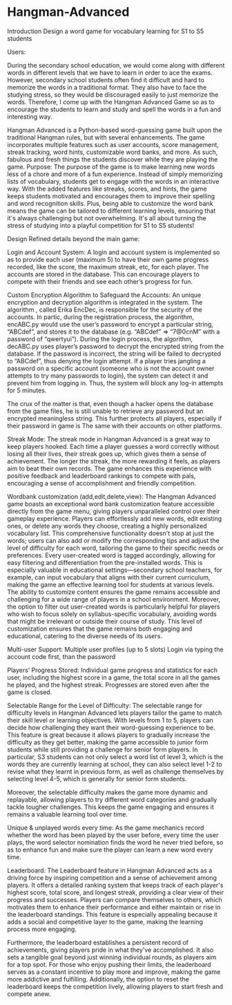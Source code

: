 # Hangman-Advanced
Introduction
Design a word game for vocabulary learning for S1 to S5 students

Users:

During the secondary school education, we would come along with different words in different levels  that we have to learn in order to ace the exams. However, secondary school students often find it difficult and hard to memorize the words in a traditional format. They also have to face the studying stress, so they would be discouraged easily to just memorize the words. Therefore, I come up with the Hangman Advanced Game so as to encourage the students to learn and study and spell the words in a fun and interesting way.

Hangman Advanced is a Python-based word-guessing game built upon the traditional Hangman rules, but with several enhancements. The game incorporates multiple features such as user accounts, score management, streak tracking, word hints, customizable word banks, and more. As such, fabulous and fresh things the students discover while they are playing the game.
Purpose:
The purpose of the game is to make learning new words less of a chore and more of a fun experience. Instead of simply memorizing lists of vocabulary, students get to engage with the words in an interactive way. With the added features like streaks, scores, and hints, the game keeps students motivated and encourages them to improve their spelling and word recognition skills. Plus, being able to customize the word bank means the game can be tailored to different learning levels, ensuring that it's always challenging but not overwhelming. It's all about turning the stress of studying into a playful competition for S1 to S5 students!




Design
Refined details beyond the main game:

Login and Account System:
A login and account system is implemented so as to provide each user (maximum 5) to have their own game progress recorded, like the score, the maximum streak, etc, for each player.
The accounts are stored in the database. This can encourage players to compete with their friends and see each other’s progress for fun.


Custom Encryption Algorithm to Safeguard the Accounts:
An unique encryption and decryption algorithm is integrated in the system. The algorithm , called Erika EncDec, is responsible for the security of the accounts. In partic, during the registration process, the algorithm, encABC.py would use the user’s password to encrypt a particular string, “ABCdef”, and stores it to the database (e.g. “ABCdef” => “7@0cnM” with a password of “qwertyui”). During the login process, the algorithm, decABC.py uses player’s password to decrypt the encrypted string from the database. If the password is incorrect, the string will be failed to decrypted to “ABCdef”, thus denying the login attempt. If a player tries jangling a password on a specific account (someone who is not the account owner attempts to try many passwords to login), the system can detect it and prevent him from logging in. Thus, the system will block any log-in attempts for 5 minutes.

The crux of the matter is that, even though a hacker opens the database from the game files, he is still unable to retrieve any password but an encrypted meaningless string. This further protects all players, especially if their password in game is The same with their accounts on other platforms.


Streak Mode:
The streak mode in Hangman Advanced is a great way to keep players hooked. Each time a player guesses a word correctly without losing all their lives, their streak goes up, which gives them a sense of achievement. The longer the streak, the more rewarding it feels, as players aim to beat their own records. The game enhances this experience with positive feedback and leaderboard rankings to compete with pals, encouraging a sense of accomplishment and friendly competition.

Wordbank customization (add,edit,delete,view):
The Hangman Advanced game boasts an exceptional word bank customization feature accessible directly from the game menu, giving players unparalleled control over their gameplay experience. Players can effortlessly add new words, edit existing ones, or delete any words they choose, creating a highly personalized vocabulary list. This comprehensive functionality doesn't stop at just the words; users can also add or modify the corresponding tips and adjust the level of difficulty for each word, tailoring the game to their specific needs or preferences. Every user-created word is tagged accordingly, allowing for easy filtering and differentiation from the pre-installed words. This is especially valuable in educational settings—secondary school teachers, for example, can input vocabulary that aligns with their current curriculum, making the game an effective learning tool for students at various levels. The ability to customize content ensures the game remains accessible and challenging for a wide range of players in a school environment. Moreover, the option to filter out user-created words is particularly helpful for players who wish to focus solely on syllabus-specific vocabulary, avoiding words that might be irrelevant or outside their course of study. This level of customization ensures that the game remains both engaging and educational, catering to the diverse needs of its users.

Multi-user Support:
 Multiple user profiles (up to 5 slots)
Login via typing the account code first, than the password

Players’ Progress Stored:
 Individual game progress and statistics for each user, including the highest score in a game, the total score in all the games he played, and the highest streak. Progresses are stored even after the game is closed.


Selectable Range for the Level of Difficulty:
The selectable range for difficulty levels in Hangman Advanced lets players tailor the game to match their skill level or learning objectives. With levels from 1 to 5, players can decide how challenging they want their word-guessing experience to be. This feature is great because it allows players to gradually increase the difficulty as they get better, making the game accessible to junior form students while still providing a challenge for senior form players. In particular, S3 students can not only select a word list of level 3, which is the words they are currently learning at school, they can also select level 1-2 to revise what they learnt in previous form, as well as challenge themselves by selecting level 4-5, which is generally for senior form students.

Moreover, the selectable difficulty makes the game more dynamic and replayable, allowing players to try different word categories and gradually tackle tougher challenges. This keeps the game engaging and ensures it remains a valuable learning tool over time.

Unique & unplayed words every time:
As the game mechanics record whether the word has been played by the user before, every time the user plays, the word selector nomination finds the word he never tried before, so as to enhance fun and make sure the player can learn a new word every time.



Leaderboard:
The Leaderboard feature in Hangman Advanced acts as a driving force by inspiring competition and a sense of achievement among players. It offers a detailed ranking system that keeps track of each player's highest score, total score, and longest streak, providing a clear view of their progress and successes. Players can compare themselves to others, which motivates them to enhance their performance and either maintain or rise in the leaderboard standings. This feature is especially appealing because it adds a social and competitive layer to the game, making the learning process more engaging.

Furthermore, the leaderboard establishes a persistent record of achievements, giving players pride in what they've accomplished. It also sets a tangible goal beyond just winning individual rounds, as players aim for a top spot. For those who enjoy pushing their limits, the leaderboard serves as a constant incentive to play more and improve, making the game more addictive and fulfilling. Additionally, the option to reset the leaderboard keeps the competition lively, allowing players to start fresh and compete anew.


